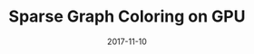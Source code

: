 ---
layout: project
type: project
image: images/gpu.jpg
title: Sparse Graph Coloring on GPU
# All dates must be YYYY-MM-DD format!
date: 2017-11-10
labels:
  - CUDA
  - GPU
permalink: https://bitbucket.org/uday96/gpu-cuda/src/master/project/
summary: Implemented a parallel speculative greedy algorithm for graph coloring on large scale datasets.
---
